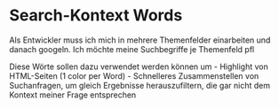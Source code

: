 Search-Kontext Words
==============

Als Entwickler muss ich mich in mehrere Themenfelder einarbeiten und danach googeln. Ich möchte meine Suchbegriffe je Themenfeld pfl


Diese Wörte sollen dazu verwendet werden können um
	- Highlight von HTML-Seiten (1 color per Word)
	- Schnelleres Zusammenstellen von Suchanfragen, um gleich Ergebnisse herauszufiltern, die gar nicht dem Kontext meiner Frage entsprechen